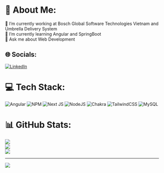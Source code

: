 # 💫 About Me:
🔭 I’m currently working at Bosch Global Software Technologies Vietnam and Umbrella Delivery System<br>🌱 I’m currently learning Angular and SpringBoot<br>💬 Ask me about Web Development


## 🌐 Socials:
[![LinkedIn](https://img.shields.io/badge/LinkedIn-%230077B5.svg?logo=linkedin&logoColor=white)](/tien-hung-nguyen-1b0040277/) 

# 💻 Tech Stack:
![Angular](https://img.shields.io/badge/angular-%23DD0031.svg?style=for-the-badge&logo=angular&logoColor=white) ![NPM](https://img.shields.io/badge/NPM-%23CB3837.svg?style=for-the-badge&logo=npm&logoColor=white) ![Next JS](https://img.shields.io/badge/Next-black?style=for-the-badge&logo=next.js&logoColor=white) ![NodeJS](https://img.shields.io/badge/node.js-6DA55F?style=for-the-badge&logo=node.js&logoColor=white) ![Chakra](https://img.shields.io/badge/chakra-%234ED1C5.svg?style=for-the-badge&logo=chakraui&logoColor=white) ![TailwindCSS](https://img.shields.io/badge/tailwindcss-%2338B2AC.svg?style=for-the-badge&logo=tailwind-css&logoColor=white) ![MySQL](https://img.shields.io/badge/mysql-4479A1.svg?style=for-the-badge&logo=mysql&logoColor=white)
# 📊 GitHub Stats:
![](https://github-readme-stats.vercel.app/api?username=bia3334&theme=dark&hide_border=true&include_all_commits=false&count_private=true)<br/>
![](https://github-readme-streak-stats.herokuapp.com/?user=bia3334&theme=dark&hide_border=true)<br/>
![](https://github-readme-stats.vercel.app/api/top-langs/?username=bia3334&theme=dark&hide_border=true&include_all_commits=false&count_private=true&layout=compact)

---
[![](https://visitcount.itsvg.in/api?id=bia3334&icon=0&color=0)](https://visitcount.itsvg.in)

<!-- Proudly created with GPRM ( https://gprm.itsvg.in ) -->
